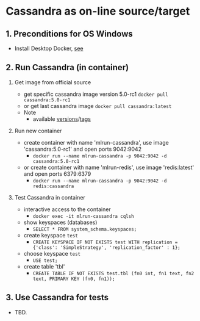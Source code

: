 # Cassandra as on-line source/target

## 1. Preconditions for OS Windows

 - Install Desktop Docker, [see](./desktopdocker.md)

## 2. Run Cassandra (in container)

1. Get image from official source
   - get specific cassandra image version 5.0-rc1 `docker pull cassandra:5.0-rc1`
   - or get last cassandra image `docker pull cassandra:latest`
   - Note
     - available [versions](https://hub.docker.com/_/cassandra)/[tags](https://hub.docker.com/_/cassandra/tags)

2. Run new container
   - create container with name 'mlrun-cassandra', use image 'cassandra:5.0-rc1' and open ports 9042:9042
     - `docker run --name mlrun-cassandra -p 9042:9042 -d cassandra:5.0-rc1`
   - or create container with name 'mlrun-redis', use image 'redis:latest' and open ports 6379:6379
     - `docker run --name mlrun-cassandra -p 9042:9042 -d redis:cassandra`

3. Test Cassandra in container
   - interactive access to the container
     - `docker exec -it mlrun-cassandra cqlsh`
   - show keyspaces (databases)
     - `SELECT * FROM system_schema.keyspaces;`
   - create keyspace `test`
     - `CREATE KEYSPACE IF NOT EXISTS test WITH replication = {'class': 'SimpleStrategy', 'replication_factor' : 1};`
   - choose keyspace `test`
     - `USE test;`
   - create table 'tbl'
     - `CREATE TABLE IF NOT EXISTS test.tbl (fn0 int, fn1 text, fn2 text, PRIMARY KEY (fn0, fn1));`

## 3. Use Cassandra for tests

   - TBD.